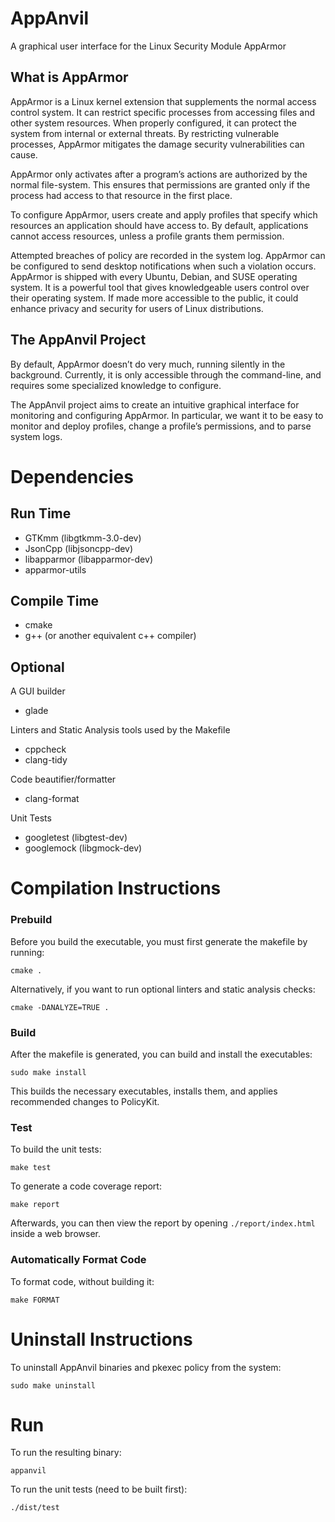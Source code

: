 # AppAnvil
A graphical user interface for the Linux Security Module AppArmor

## What is AppArmor
AppArmor is a Linux kernel extension that supplements the normal access control system. It can restrict specific processes from accessing files and other system resources. When properly configured, it can protect the system from internal or external threats. By restricting vulnerable processes, AppArmor mitigates the damage security vulnerabilities can cause.

AppArmor only activates after a program’s actions are authorized by the normal file-system. This ensures that permissions are granted only if the process had access to that resource in the first place.

To configure AppArmor, users create and apply profiles that specify which resources an application should have access to. By default, applications cannot access resources, unless a profile grants them permission. 

Attempted breaches of policy are recorded in the system log. AppArmor can be configured to send desktop notifications when such a violation occurs. 
AppArmor is shipped with every Ubuntu, Debian, and SUSE operating system. It is a powerful tool that gives knowledgeable users control over their operating system. If made more accessible to the public, it could enhance privacy and security for users of Linux distributions.

## The AppAnvil Project
By default, AppArmor doesn’t do very much, running silently in the background. Currently, it is only accessible through the command-line, and requires some specialized knowledge to configure. 

The AppAnvil project aims to create an intuitive graphical interface for monitoring and configuring AppArmor. In particular, we want it to be easy to monitor and deploy profiles, change a profile’s permissions, and to parse system logs.

# Dependencies
## Run Time
* GTKmm (libgtkmm-3.0-dev)
* JsonCpp (libjsoncpp-dev)
* libapparmor (libapparmor-dev)
* apparmor-utils

## Compile Time
* cmake
* g++ (or another equivalent c++ compiler)

## Optional
A GUI builder
* glade 

Linters and Static Analysis tools used by the Makefile
* cppcheck
* clang-tidy

Code beautifier/formatter
* clang-format

Unit Tests
* googletest (libgtest-dev)
* googlemock (libgmock-dev)

# Compilation Instructions
### Prebuild
Before you build the executable, you must first generate the makefile by running:
```
cmake .
```
Alternatively, if you want to run optional linters and static analysis checks:
```
cmake -DANALYZE=TRUE .
```

### Build
After the makefile is generated, you can build and install the executables:
```
sudo make install
```
This builds the necessary executables, installs them, and applies recommended changes to PolicyKit.

### Test
To build the unit tests:
```
make test
```
To generate a code coverage report:
```
make report
```
Afterwards, you can then view the report by opening `./report/index.html` inside a web browser.

### Automatically Format Code
To format code, without building it:
```
make FORMAT
```
# Uninstall Instructions

To uninstall AppAnvil binaries and pkexec policy from the system:
```
sudo make uninstall
```

# Run
To run the resulting binary:
```
appanvil
```
To run the unit tests (need to be built first):
```
./dist/test
```
